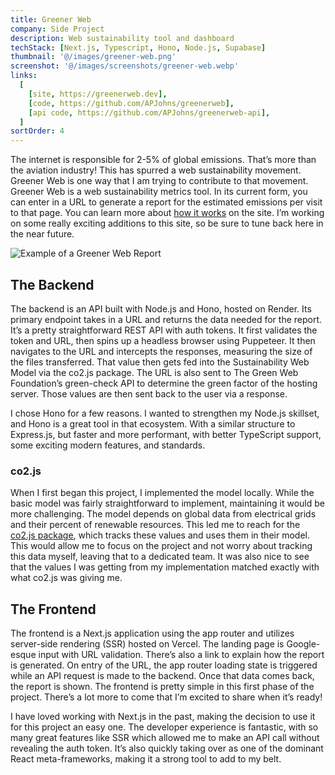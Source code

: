 ```yaml
---
title: Greener Web
company: Side Project
description: Web sustainability tool and dashboard
techStack: [Next.js, Typescript, Hono, Node.js, Supabase]
thumbnail: '@/images/greener-web.png'
screenshot: '@/images/screenshots/greener-web.webp'
links:
  [
    [site, https://greenerweb.dev],
    [code, https://github.com/APJohns/greenerweb],
    [api code, https://github.com/APJohns/greenerweb-api],
  ]
sortOrder: 4
---
```


The internet is responsible for 2-5% of global emissions. That’s more than the aviation industry! This has spurred a web sustainability movement. Greener Web is one way that I am trying to contribute to that movement. Greener Web is a web sustainability metrics tool. In its current form, you can enter in a URL to generate a report for the estimated emissions per visit to that page. You can learn more about [how it works](https://greenerweb.dev/how-it-works) on the site. I’m working on some really exciting additions to this site, so be sure to tune back here in the near future.

![Example of a Greener Web Report](@/images/screenshots/greener-web-report.webp)

## The Backend

The backend is an API built with Node.js and Hono, hosted on Render. Its primary endpoint takes in a URL and returns the data needed for the report. It’s a pretty straightforward REST API with auth tokens. It first validates the token and URL, then spins up a headless browser using Puppeteer. It then navigates to the URL and intercepts the responses, measuring the size of the files transferred. That value then gets fed into the Sustainability Web Model via the co2.js package. The URL is also sent to The Green Web Foundation’s green-check API to determine the green factor of the hosting server. Those values are then sent back to the user via a response.

I chose Hono for a few reasons. I wanted to strengthen my Node.js skillset, and Hono is a great tool in that ecosystem. With a similar structure to Express.js, but faster and more performant, with better TypeScript support, some exciting modern features, and standards.

### co2.js

When I first began this project, I implemented the model locally. While the basic model was fairly straightforward to implement, maintaining it would be more challenging. The model depends on global data from electrical grids and their percent of renewable resources. This led me to reach for the [co2.js package](https://www.thegreenwebfoundation.org/co2-js/), which tracks these values and uses them in their model. This would allow me to focus on the project and not worry about tracking this data myself, leaving that to a dedicated team. It was also nice to see that the values I was getting from my implementation matched exactly with what co2.js was giving me.

## The Frontend

The frontend is a Next.js application using the app router and utilizes server-side rendering (SSR) hosted on Vercel. The landing page is Google-esque input with URL validation. There’s also a link to explain how the report is generated. On entry of the URL, the app router loading state is triggered while an API request is made to the backend. Once that data comes back, the report is shown. The frontend is pretty simple in this first phase of the project. There’s a lot more to come that I’m excited to share when it’s ready!

I have loved working with Next.js in the past, making the decision to use it for this project an easy one. The developer experience is fantastic, with so many great features like SSR which allowed me to make an API call without revealing the auth token. It’s also quickly taking over as one of the dominant React meta-frameworks, making it a strong tool to add to my belt.
